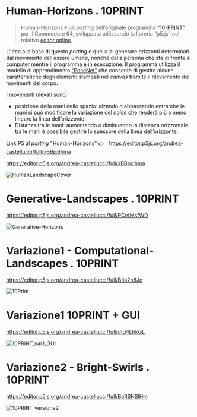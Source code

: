 # Human-Horizons . 10PRINT

> Human-Horizons è un _porting_ dell’originale programma [“10-PRINT”](https://10print.org/) per il Commodore 64, sviluppato utilizzando la libreria “p5.js” nel relativo [editor online](https://editor.p5js.org/). 

L’idea alla base di questo _porting_ è quella di generare orizzonti determinati dal movimento dell’essere umano, nonché della persona che sta di fronte al computer mentre il programma è in esecuzione. Il programma utilizza il modello di apprendimento [“PoseNet”](https://learn.ml5js.org/#/reference/posenet) che consente di gestire alcune caratteristiche degli elementi stampati nel _canvas_ tramite il rilevamento dei movimenti del corpo.

I movimenti rilevati sono:
* posizione della mani nello spazio: alzando o abbassando entrambe le mani si può modificare la variazione del _noise_ che renderà più o meno lineare la linea dell’orizzonte;
* Distanza tra le mani: aumentando o diminuendo la distanza orizzontale tra le mani è possibile gestire lo spessore della linea dell’orizzonte.

Link P5 al _porting_ "Human-Horizons" 👉 &nbsp; https://editor.p5js.org/andrea-castellucci/full/xBBpxlhma



https://editor.p5js.org/andrea-castellucci/full/xBBpxlhma

![HumanLandscapeCover](https://user-images.githubusercontent.com/75098849/122670909-9ba4dc00-d1c4-11eb-8e70-be90b05dab8a.jpg)

# Generative-Landscapes . 10PRINT

https://editor.p5js.org/andrea-castellucci/full/PCvfMsfWD

![Generative-Horizons](https://user-images.githubusercontent.com/75098849/122666723-65109680-d1af-11eb-89ed-3a6c56ec6b86.jpg)

# Variazione1 - Computational-Landscapes . 10PRINT

https://editor.p5js.org/andrea-castellucci/full/Btia2h8Jc

![10Print](https://user-images.githubusercontent.com/75098849/117973637-ec572880-b32c-11eb-9573-6a4cbb62eb21.jpg)

# Variazione1 10PRINT + GUI

https://editor.p5js.org/andrea-castellucci/full/dtd4LhkGL

![10PRINT_var1_GUI](https://user-images.githubusercontent.com/75098849/118009655-87142f00-b34e-11eb-88b7-394e7fdcc7ea.jpg)

# Variazione2 - Bright-Swirls . 10PRINT

https://editor.p5js.org/andrea-castellucci/full/BaRSNSlHm

![10PRINT_versione2](https://user-images.githubusercontent.com/75098849/118980742-ec34d980-b979-11eb-95e0-07ffbe6de596.jpg)
